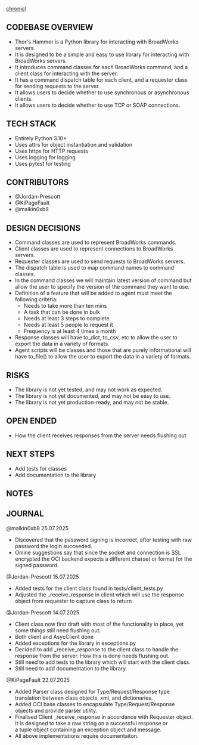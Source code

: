[chronicl](https://github.com/minimal-mind/chronicl)

## CODEBASE OVERVIEW
- Thor's Hammer is a Python library for interacting with BroadWorks servers.
- It is designed to be a simple and easy to use library for interacting with BroadWorks servers.
- It introduces command classes for each BroadWorks command, and a client class for interacting with the server.
- It has a command dispatch table for each client, and a requester class for sending requests to the server.
- It allows users to decide whether to use synchronous or asynchronous clients.
- It allows users to decide whether to use TCP or SOAP connections.

## TECH STACK
- Entirely Python 3.10+
- Uses attrs for object instantiation and validation
- Uses httpx for HTTP requests
- Uses logging for logging
- Uses pytest for testing

## CONTRIBUTORS
- @Jordan-Prescott
- @KiPageFault
- @malkin0xb8

## DESIGN DECISIONS
- Command classes are used to represent BroadWorks commands.
- Client classes are used to represent connections to BroadWorks servers.
- Requester classes are used to send requests to BroadWorks servers.
- The dispatch table is used to map command names to command classes.
- In the command classes we will maintain latest version of command but allow the user to specify the version of the command they want to use.
- Definition of a feature that will be added to agent must meet the following criteria:
    - Needs to take more than ten mins 
	- A task that can be done in bulk 
	- Needs at least 3 steps to complete 
	- Needs at least 5 people to request it
	- Frequency is at least 4 times a month 
- Response classes will have to_dict, to_csv, etc to allow the user to export the data in a variety of formats.
- Agent scripts will be classes and those that are purely informational will have to_file() to allow the user to export the data in a variety of formats.

## RISKS
- The library is not yet tested, and may not work as expected.
- The library is not yet documented, and may not be easy to use.
- The library is not yet production-ready, and may not be stable.

## OPEN ENDED
- How the client receives responses from the server needs flushing out

## NEXT STEPS
- Add tests for classes
- Add documentation to the library

## NOTES

## JOURNAL
@malkin0xb8 25.07.2025
- Discovered that the password signing is incorrect, after testing with raw password the login succeeded.
- Online suggestions say that since the socket and connection is SSL encrypted the OCI backend expects a different charset or format for the signed password.

@Jordan-Prescott 15.07.2025
- Added tests for the client class found in tests/client_tests.py
- Adjusted the _receive_response in client which will use the response object from requester to capture class to return

@Jordan-Prescott 14.07.2025
- Client class now first draft with most of the functionality in place, yet some things still need flushing out.
- Both client and AsycClient done
- Added exceptions for the library in exceptions.py
- Decided to add _receive_response to the client class to handle the response from the server. How this is done needs flushing out.
- Still need to add tests to the library which will start with the client class. 
- Still need to add documentation to the library.

@KiPageFault 22.07.2025
- Added Parser class designed for Type/Request/Response type translation between class objects, xml, and dictionaries.
- Added OCI base classes to encapsulate Type/Request/Response objects and provide parser utility.
- Finalised Client _receive_response in accordance with Requester object. It is designed to take a raw string on a successful response or \
  a tuple object containing an exception object and message.
- All above implementations require documentaiton.

